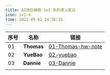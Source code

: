 ```yaml
---
title: AI悦创编程·1v1 系列课上笔记
icon: 1v1-4
time: 2022-09-01 14:38:16
---
```


| 序号 | 名称       | 链接                                                  |
| ---- | ---------- | ----------------------------------------------------- |
| 01   | **Thomas** | [01-Thomas-hw-note](01-Thomas-hw-note/01-Variable.md) |
| 02   | **YueBao** | [02-yuebao](02-yuebao/01-Plan.md)                     |
| 03   | **Dannie** | [03-Dannie](03-Dannie/01.md)                          |
|      |            |                                                       |

